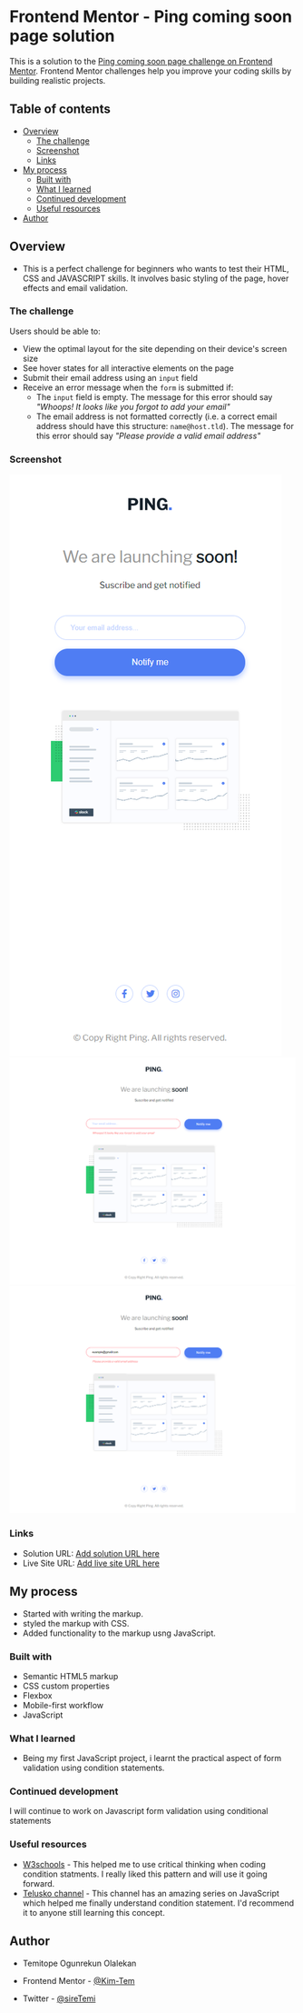 # Frontend Mentor - Ping coming soon page solution

This is a solution to the [Ping coming soon page challenge on Frontend Mentor](https://www.frontendmentor.io/challenges/ping-single-column-coming-soon-page-5cadd051fec04111f7b848da). Frontend Mentor challenges help you improve your coding skills by building realistic projects. 

## Table of contents

- [Overview](#overview)
  - [The challenge](#the-challenge)
  - [Screenshot](#screenshot)
  - [Links](#links)
- [My process](#my-process)
  - [Built with](#built-with)
  - [What I learned](#what-i-learned)
  - [Continued development](#continued-development)
  - [Useful resources](#useful-resources)
- [Author](#author)

## Overview
- This is a perfect challenge for beginners who wants to test their HTML, CSS  and JAVASCRIPT skills. It involves basic styling of the page, hover effects and email validation.


### The challenge

Users should be able to:

- View the optimal layout for the site depending on their device's screen size
- See hover states for all interactive elements on the page
- Submit their email address using an `input` field
- Receive an error message when the `form` is submitted if:
	- The `input` field is empty. The message for this error should say *"Whoops! It looks like you forgot to add your email"*
	- The email address is not formatted correctly (i.e. a correct email address should have this structure: `name@host.tld`). The message for this error should say *"Please provide a valid email address"*

### Screenshot

![mobile](./images/mobile.png)
![error1](./images/error1.png)
![error2](./images/error2.png)


### Links

- Solution URL: [Add solution URL here](https://your-solution-url.com)
- Live Site URL: [Add live site URL here](https://your-live-site-url.com)

## My process

- Started with writing the markup.
- styled the markup with CSS.
- Added functionality to the markup usng JavaScript. 

### Built with

- Semantic HTML5 markup
- CSS custom properties
- Flexbox
- Mobile-first workflow
- JavaScript

### What I learned

- Being my first JavaScript project, i learnt the practical aspect of form validation using condition statements.

### Continued development

I will continue to work on Javascript form validation using conditional statements

### Useful resources

- [W3schools](https://www.w3schools.com) - This helped me to use critical thinking when coding condition statments. I really liked this pattern and will use it going forward.
- [Telusko channel](https://www.youtube.com/c/Telusko) - This channel has an amazing series on JavaScript which helped me finally understand condition statement. I'd recommend it to anyone still learning this concept.

## Author
- Temitope Ogunrekun Olalekan


- Frontend Mentor - [@Kim-Tem](https://www.frontendmentor.io/profile/Kim-Tem)
- Twitter - [@sireTemi](https://www.twitter.com/sireTemi)

